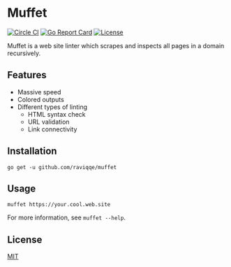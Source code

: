 # Muffet

[![Circle CI](https://img.shields.io/circleci/project/github/raviqqe/muffet.svg?style=flat-square)](https://circleci.com/gh/raviqqe/muffet)
[![Go Report Card](https://goreportcard.com/badge/github.com/raviqqe/muffet?style=flat-square)](https://goreportcard.com/report/github.com/raviqqe/muffet)
[![License](https://img.shields.io/github/license/raviqqe/muffet.svg?style=flat-square)](LICENSE)

Muffet is a web site linter which scrapes and inspects all pages in a domain
recursively.

## Features

- Massive speed
- Colored outputs
- Different types of linting
  - HTML syntax check
  - URL validation
  - Link connectivity

## Installation

```
go get -u github.com/raviqqe/muffet
```

## Usage

```
muffet https://your.cool.web.site
```

For more information, see `muffet --help`.

## License

[MIT](LICENSE)
